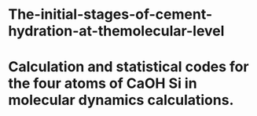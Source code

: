# The-initial-stages-of-cement-hydration-at-themolecular-level
# Calculation and statistical codes for the four atoms of CaOH Si in molecular dynamics calculations.


